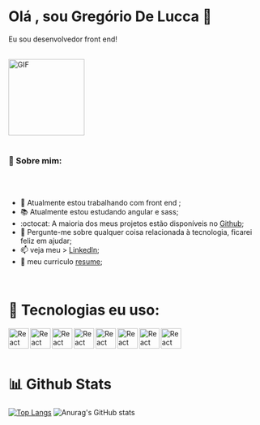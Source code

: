 <h1> Olá , sou Gregório De Lucca 👋</h1> 
<p>Eu sou desenvolvedor front end!</p>
<br/>
<img align="center" alt="GIF" src="https://camo.githubusercontent.com/cae12fddd9d6982901d82580bdf321d81fb299141098ca1c2d4891870827bf17/68747470733a2f2f6d69726f2e6d656469756d2e636f6d2f6d61782f313336302f302a37513379765349765f7430696f4a2d5a2e676966" width="150px"/>
<br/>
<br/>
<div>
<h3 align="left"> 🧐 Sobre mim: </h3> 
<br/>
<br/>

- 🔭  Atualmente estou trabalhando com front end ;
- :books:      Atualmente estou estudando  angular e sass; 
- :octocat:    A maioria dos meus projetos estão disponíveis no [Github](https://github.com/gregoriodelucca?tab=repositories);
- 💬  Pergunte-me sobre qualquer coisa relacionada à tecnologia, ficarei feliz em ajudar;
- 📫  veja meu >  [LinkedIn](https://www.linkedin.com/in/gregoriodelucca/);
-  :pencil: meu curriculo [resume](https://docs.google.com/document/d/1lfvQw9E7yfWkeUBrNFOPwpGJ02UdUMhuK6Pn-6_YobY/edit?usp=sharing);
<br>
</div>
<div style="display: inline_block">
  <h1>🔨 Tecnologias eu uso:</h1>
  <a align="center href="https://reactjs.org/" target="_blank"> <img align="left" alt="React" height ="40px"  src="https://cdn.jsdelivr.net/gh/devicons/devicon/icons/html5/html5-original.svg"></a>
  <a align="center href="https://reactjs.org/" target="_blank"> <img align="left" alt="React" height ="40px"   src="https://cdn.jsdelivr.net/gh/devicons/devicon/icons/css3/css3-original.svg"></a>
  <a align="center href="https://reactjs.org/" target="_blank"> <img align="left" alt="React" height ="40px"  src="https://cdn.jsdelivr.net/gh/devicons/devicon/icons/sass/sass-original.svg"></a
  <a  align="center href="https://reactjs.org/" target="_blank"> <img align="left" alt="React" height ="40px"  src="https://cdn.jsdelivr.net/gh/devicons/devicon/icons/javascript/javascript-original.svg"></a>
  <a align="center href="https://reactjs.org/" target="_blank"> <img align="left" alt="React" height ="40px"  src="https://cdn.jsdelivr.net/gh/devicons/devicon/icons/typescript/typescript-original.svg"></a>
  <a align="center href="https://reactjs.org/" target="_blank"> <img align="left" alt="React" height ="40px"  src="https://cdn.jsdelivr.net/gh/devicons/devicon/icons/angularjs/angularjs-original.svg"></a>
  <a align="center href="https://reactjs.org/" target="_blank"> <img align="left" alt="React" height ="40px"  src="https://cdn.jsdelivr.net/gh/devicons/devicon/icons/nodejs/nodejs-original.svg"></a>
  <a align="center href="https://reactjs.org/" target="_blank"> <img align="left" alt="React" height ="40px"  src="https://cdn.jsdelivr.net/gh/devicons/devicon/icons/postgresql/postgresql-original-wordmark.svg"></a>



  <br/>
</div>
 
<br/>
<br/>


<div>
  <h1 > 📊 Github Stats</h1>

  [![Top Langs](https://github-readme-stats.vercel.app/api/top-langs/?username=gregoriodelucca&icons=true&theme=radical)](https://github.com/gregoriodelucca/github-readme-stats)
  ![Anurag's GitHub stats](https://github-readme-stats.vercel.app/api?username=gregoriodelucca&show_icons=true&theme=radical)
</div>
 



